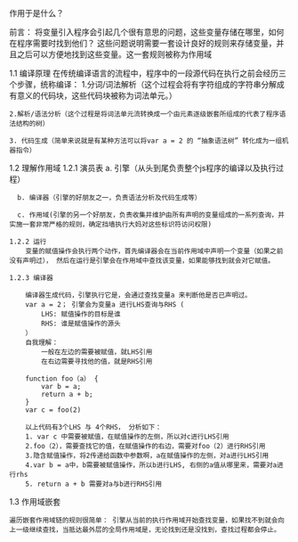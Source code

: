 作用于是什么？

前言： 将变量引入程序会引起几个很有意思的问题，这些变量存储在哪里，如何在程序需要时找到他们？ 这些问题说明需要一套设计良好的规则来存储变量，并且之后可以方便地找到这些变量。这一套规则被称为作用域

1.1 编译原理
    在传统编译语言的流程中，程序中的一段源代码在执行之前会经历三个步骤，统称编译：
    1.分词/词法解析（这个过程会将有字符组成的字符串分解成有意义的代码块，这些代码块被称为词法单元。）

    2.解析/语法分析（这个过程是将词法单元流转换成一个由元素逐级嵌套所组成的代表了程序语法结构的树）

    3. 代码生成（简单来说就是有某种方法可以将var a = 2 的 “抽象语法树” 转化成为一组机器指令）

1.2 理解作用域
    1.2.1 演员表
      a.  引擎（从头到尾负责整个js程序的编译以及执行过程）

      b. 编译器（引擎的好朋友之一，负责语法分析及代码生成等）

      c. 作用域(引擎的另一个好朋友，负责收集并维护由所有声明的变量组成的一系列查询，并实施一套非常严格的规则，确定挡墙执行大妈对这些标识符访问权限)

    1.2.2 运行
        变量的赋值操作会执行两个动作，首先编译器会在当前作用域中声明一个变量（如果之前没有声明过）， 然后在运行是引擎会在作用域中查找该变量，如果能够找到就会对它赋值。

    1.2.3 编译器

        编译器生成代码，引擎执行它是，会通过查找变量a 来判断他是否已声明过。
        var a = 2； 引擎会为变量a 进行LHS查询与RHS (
            LHS: 赋值操作的目标是谁 
            RHS: 谁是赋值操作的源头
        ）
        自我理解：
            一般在左边的需要被赋值，就LHS引用
            在右边需要寻找他的值，就是RHS引用
        
        function foo（a） {
            var b = a;
            return a + b; 
        }
        var c = foo(2)

        以上代码有3个LHS 与 4个RHS， 分析如下：
        1. var c 中需要被赋值，在赋值操作的左侧，所以对c进行LHS引用
        2.foo（2），需要查找它的值，在赋值操作的右边，需要对foo（2）进行RHS引用
        3.隐含赋值操作，将2传递给函数中参数啊，a在赋值操作的左侧，对a进行LHS引用
        4.var b = a中，b需要被赋值操作，所以b进行LHS, 右侧的a值从哪里来，需要对a进行rhs
        5. return a + b 需要对a与b进行RHS引用 

1.3 作用域嵌套

    遍历嵌套作用域链的规则很简单： 引擎从当前的执行作用域开始查找变量，如果找不到就会向上一级继续查找，当抵达最外层的全局作用域是，无论找到还是没找到，查找过程都会停止。